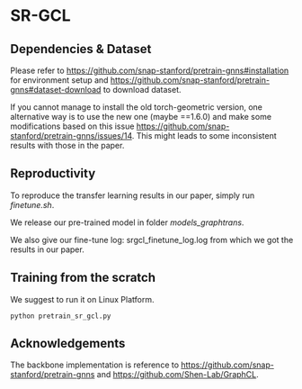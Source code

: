 # SR-GCL

## Dependencies & Dataset

Please refer to https://github.com/snap-stanford/pretrain-gnns#installation for environment setup and https://github.com/snap-stanford/pretrain-gnns#dataset-download to download dataset.

If you cannot manage to install the old torch-geometric version, one alternative way is to use the new one (maybe ==1.6.0) and make some modifications based on this issue https://github.com/snap-stanford/pretrain-gnns/issues/14.
This might leads to some inconsistent results with those in the paper.



## Reproductivity

To reproduce the transfer learning results in our paper, simply run *finetune.sh*. 

We release our pre-trained model in folder *models_graphtrans*.

We also give our fine-tune log: srgcl_finetune_log.log from which we got the results in our paper.



## Training from the scratch

We suggest to run it on Linux Platform.

```
python pretrain_sr_gcl.py
```



## Acknowledgements

The backbone implementation is reference to https://github.com/snap-stanford/pretrain-gnns and https://github.com/Shen-Lab/GraphCL.
